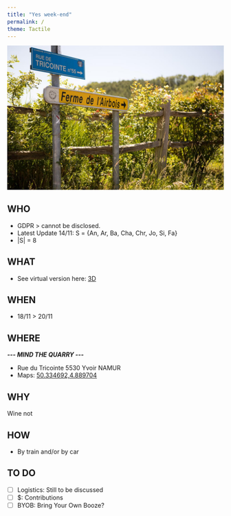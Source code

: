 ```yaml
---
title: "Yes week-end"
permalink: /
theme: Tactile
---
```

![alt image](260650734.jpg "Rue du Tricointe 5530 Yvoir")

## WHO
- GDPR > cannot be disclosed.
- Latest Update 14/11: S = {An, Ar, Ba, Cha, Chr, Jo, Si, Fa}
- |S| = 8
## WHAT
- See virtual version here: [3D](https://my.matterport.com/show/?m=GHvoKFJAGii)
## WHEN
- 18/11 > 20/11
## WHERE
**_--- MIND THE QUARRY ---_**
- Rue du Tricointe
5530 Yvoir NAMUR
- Maps: [50.334692,4.889704](https://maps.google.com/?q=50.334692,4.889704)
## WHY
Wine not
## HOW
- By train and/or by car
## TO DO
- [ ] Logistics: Still to be discussed
- [ ] $: Contributions
- [ ] BYOB: Bring Your Own Booze?
